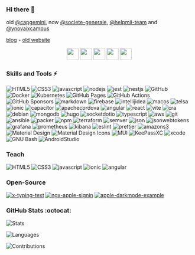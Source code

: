 ### Hi there 👋
old [@capgemini](https://github.com/capgemini), now [@societe-generale](https://github.com/societe-generale), [@helpmii-team](https://github.com/helpmii-team) and [@ynovaixcampus](https://github.com/juu-aix-ynov-campus)

[blog](https://blog.jcatania.io/) - [old website](https://j-catania.github.io/jcatania.io/)
<p align="center">
  <a href="https://fr.linkedin.com/in/julien-catania-%F0%9F%91%A8%E2%80%8D%F0%9F%92%BB-11952032" target="_blank"><img height="32" width="32" src="https://cdn.simpleicons.org/LinkedIn"/></a>
  <a target="_blank" href="https://apps.apple.com/us/developer/julien-catania/id1073241837"><img height="32" width="32" src="https://cdn.simpleicons.org/AppStore"/></a>
  <a target="_blank" href="https://play.google.com/store/apps/developer?id=Julien+CATANIA"><img height="32" width="32" src="https://cdn.simpleicons.org/GooglePlay"/></a>
  <a target="_blank" href="https://www.npmjs.com/~juu"><img height="32" width="32" src="https://cdn.simpleicons.org/npm"/></a>
  <a target="_blank" href="https://www.webcomponents.org/author/Juu-"><img height="32" width="32" src="https://cdn.simpleicons.org/webcomponentsdotorg"/></a>
</p>

### Skills and Tools ⚡
![HTML5](https://img.shields.io/badge/html5-E34F26.svg?style=for-the-badge&logo=html5&logoColor=white) 
![CSS3](https://img.shields.io/badge/css3-%231572B6.svg?style=for-the-badge&logo=css3&logoColor=white) 
![javascript](https://img.shields.io/badge/javascript-F7DF1E.svg?style=for-the-badge&logo=javascript&logoColor=white)
![nodejs](https://img.shields.io/badge/node.js-6DA55F?style=for-the-badge&logo=node.js&logoColor=white)
![jest](https://img.shields.io/badge/jest-C21325?style=for-the-badge&logo=jest&logoColor=white)
![nestjs](https://img.shields.io/badge/nestjs-E0234E?style=for-the-badge&logo=nestjs&logoColor=white)
![GitHub](https://img.shields.io/badge/github-181717.svg?style=for-the-badge&logo=github&logoColor=white)
![Docker](https://img.shields.io/badge/docker-2496ED.svg?style=for-the-badge&logo=docker&logoColor=white)
![Kubernetes](https://img.shields.io/badge/kubernetes-326CE5.svg?style=for-the-badge&logo=kubernetes&logoColor=white) 
![GitHub Pages](https://img.shields.io/badge/github_pages-222222.svg?style=for-the-badge&logo=githubpages&logoColor=white)
![GitHub Actions](https://img.shields.io/badge/github_actions-2088FF.svg?style=for-the-badge&logo=githubactions&logoColor=white)
![GitHub Sponsors](https://img.shields.io/badge/github_sponsors-EA4AAA.svg?style=for-the-badge&logo=githubsponsors&logoColor=white)
![markdown](https://img.shields.io/badge/markdown-000000.svg?style=for-the-badge&logo=markdown&logoColor=white)
![firebase](https://img.shields.io/badge/firebase-FFCA28.svg?style=for-the-badge&logo=firebase&logoColor=white)
![intellijidea](https://img.shields.io/badge/intellij_idea-000000.svg?style=for-the-badge&logo=intellijidea&logoColor=white)
![macos](https://img.shields.io/badge/macos-ffffff.svg?style=for-the-badge&logo=macos&logoColor=black)
![telsa](https://img.shields.io/badge/TM3-CC0000.svg?style=for-the-badge&logo=tesla&logoColor=white)
![ionic](https://img.shields.io/badge/ionic-3880FF.svg?style=for-the-badge&logo=ionic&logoColor=white)
![capacitor](https://img.shields.io/badge/capacitor-119EFF.svg?style=for-the-badge&logo=capacitor&logoColor=white)
![apachecordova](https://img.shields.io/badge/apachecordova-E8E8E8.svg?style=for-the-badge&logo=apachecordova&logoColor=black)
![angular](https://img.shields.io/badge/angular-DD0031.svg?style=for-the-badge&logo=angular&logoColor=white)
![react](https://img.shields.io/badge/react-61DAFB.svg?style=for-the-badge&logo=react&logoColor=white)
![vite](https://img.shields.io/badge/vite-646CFF.svg?style=for-the-badge&logo=vite&logoColor=white)
![cra](https://img.shields.io/badge/cra-09D3AC.svg?style=for-the-badge&logo=createreactapp&logoColor=white)
![debian](https://img.shields.io/badge/debian-A81D33.svg?style=for-the-badge&logo=debian&logoColor=white)
![mongodb](https://img.shields.io/badge/mongodb-47A248.svg?style=for-the-badge&logo=mongodb&logoColor=white)
![hugo](https://img.shields.io/badge/hugo-FF4088.svg?style=for-the-badge&logo=hugo&logoColor=white)
![socketdotio](https://img.shields.io/badge/hugo-010101.svg?style=for-the-badge&logo=socketdotio&logoColor=white)
![typescript](https://img.shields.io/badge/typescript-3178C6.svg?style=for-the-badge&logo=typescript&logoColor=white)
![aws](https://img.shields.io/badge/aws-232F3E.svg?style=for-the-badge&logo=amazonaws&logoColor=white)
![git](https://img.shields.io/badge/git-F05032.svg?style=for-the-badge&logo=git&logoColor=white)
![ansible](https://img.shields.io/badge/ansible-EE0000.svg?style=for-the-badge&logo=ansible&logoColor=white)
![packer](https://img.shields.io/badge/packer-02A8EF.svg?style=for-the-badge&logo=packer&logoColor=white)
![npm](https://img.shields.io/badge/npm-CB3837.svg?style=for-the-badge&logo=npm&logoColor=white)
![terraform](https://img.shields.io/badge/terraform-7B42BC.svg?style=for-the-badge&logo=terraform&logoColor=white)
![semver](https://img.shields.io/badge/semver-3F4551.svg?style=for-the-badge&logo=semver&logoColor=white)
![json](https://img.shields.io/badge/json-000000.svg?style=for-the-badge&logo=json&logoColor=white)
![jsonwebtokens](https://img.shields.io/badge/jsonwebtokens-7B42BC.svg?style=for-the-badge&logo=jsonwebtokens&logoColor=white)
![grafana](https://img.shields.io/badge/grafana-F46800.svg?style=for-the-badge&logo=grafana&logoColor=white)
![prometheus](https://img.shields.io/badge/prometheus-E6522C.svg?style=for-the-badge&logo=prometheus&logoColor=white)
![kibana](https://img.shields.io/badge/kibana-005571.svg?style=for-the-badge&logo=kibana&logoColor=white)
![eslint](https://img.shields.io/badge/eslint-4B32C3.svg?style=for-the-badge&logo=eslint&logoColor=white)
![prettier](https://img.shields.io/badge/prettier-F7B93E.svg?style=for-the-badge&logo=prettier&logoColor=white)
![amazons3](https://img.shields.io/badge/amazons3-569A31.svg?style=for-the-badge&logo=amazons3&logoColor=white)
![Material Design](https://img.shields.io/badge/MaterialDesign-757575.svg?style=for-the-badge&logo=MaterialDesign&logoColor=white)
![Material Design Icons](https://img.shields.io/badge/MaterialDesignIcons-2196F3.svg?style=for-the-badge&logo=MaterialDesignIcons&logoColor=white)
![MUI](https://img.shields.io/badge/MUI-007FFF.svg?style=for-the-badge&logo=MUI&logoColor=white)
![KeePassXC](https://img.shields.io/badge/KeePassXC-6CAC4D.svg?style=for-the-badge&logo=KeePassXC&logoColor=white)
![xcode](https://img.shields.io/badge/xcode-147EFB.svg?style=for-the-badge&logo=xcode&logoColor=white)
![GNU Bash](https://img.shields.io/badge/Bash-4EAA25.svg?style=for-the-badge&logo=GNUBash&logoColor=white)
![AndroidStudio](https://img.shields.io/badge/AndroidStudio-3DDC84.svg?style=for-the-badge&logo=AndroidStudio&logoColor=white)

### Teach
![HTML5](https://img.shields.io/badge/html5-E34F26.svg?style=for-the-badge&logo=html5&logoColor=white) 
![CSS3](https://img.shields.io/badge/css3-%231572B6.svg?style=for-the-badge&logo=css3&logoColor=white) 
![javascript](https://img.shields.io/badge/javascript-F7DF1E.svg?style=for-the-badge&logo=javascript&logoColor=white)
![ionic](https://img.shields.io/badge/ionic-3880FF.svg?style=for-the-badge&logo=ionic&logoColor=white)
![angular](https://img.shields.io/badge/angular-DD0031.svg?style=for-the-badge&logo=angular&logoColor=white)
### Open-Source
[![x-typing-text](https://github-readme-stats.vercel.app/api/pin/?username=j-catania&repo=x-typing-text&show_owner=true)](https://github.com/j-catania/x-typing-text)
[![ngx-apple-signin](https://github-readme-stats.vercel.app/api/pin/?username=j-catania&repo=ngx-apple-signin&show_owner=true)](https://github.com/j-catania/ngx-apple-signin)
[![apple-darkmode-example](https://github-readme-stats.vercel.app/api/pin/?username=j-catania&repo=apple-darkmode-example&show_owner=true)](https://github.com/j-catania/apple-darkmode-example)

### GitHub Stats :octocat:
![Stats](https://github-readme-stats.vercel.app/api?username=j-catania&theme=dark&hide_border=true&include_all_commits=false&count_private=true)  

![Languages](https://github-readme-stats.vercel.app/api/top-langs/?username=j-catania&theme=dark&hide_border=true&include_all_commits=true&count_private=true&layout=compact)

![Contributions](https://github-readme-streak-stats.herokuapp.com/?user=j-catania&theme=dark&hide_border=true) 

<!--
**j-catania/j-catania** is a ✨ _special_ ✨ repository because its `README.md` (this file) appears on your GitHub profile.

Here are some ideas to get you started:

- 🔭 I’m currently working on ...
- 🌱 I’m currently learning ...
- 👯 I’m looking to collaborate on ...
- 🤔 I’m looking for help with ...
- 💬 Ask me about ...
- 📫 How to reach me: ...
- 😄 Pronouns: ...
- ⚡ Fun fact: ...
-->
